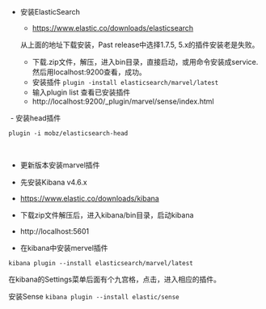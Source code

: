 - 安装ElasticSearch

  - https://www.elastic.co/downloads/elasticsearch
  
  从上面的地址下载安装，Past release中选择1.7.5, 5.x的插件安装老是失败。
  - 下载.zip文件，解压，进入bin目录，直接启动，或用命令安装成service.
  然后用localhost:9200查看，成功。
  - 安装插件
  ` plugin -install elasticsearch/marvel/latest `
  - 输入plugin list 查看已安装插件  
  - http://localhost:9200/_plugin/marvel/sense/index.html
  
  - 安装head插件
  
  ` plugin -i mobz/elasticsearch-head `
  
  
  
  
- 更新版本安装marvel插件
 - 先安装Kibana v4.6.x
 - https://www.elastic.co/downloads/kibana
 - 下载zip文件解压后，进入kibana/bin目录，启动kibana
 - http://localhost:5601
 
 - 在kibana中安装mervel插件
 
 ` kibana plugin --install elasticsearch/marvel/latest `
 
 在kibana的Settings菜单后面有个九宫格，点击，进入相应的插件。 
 
 安装Sense
 ` kibana plugin --install elastic/sense `
  
  
  
